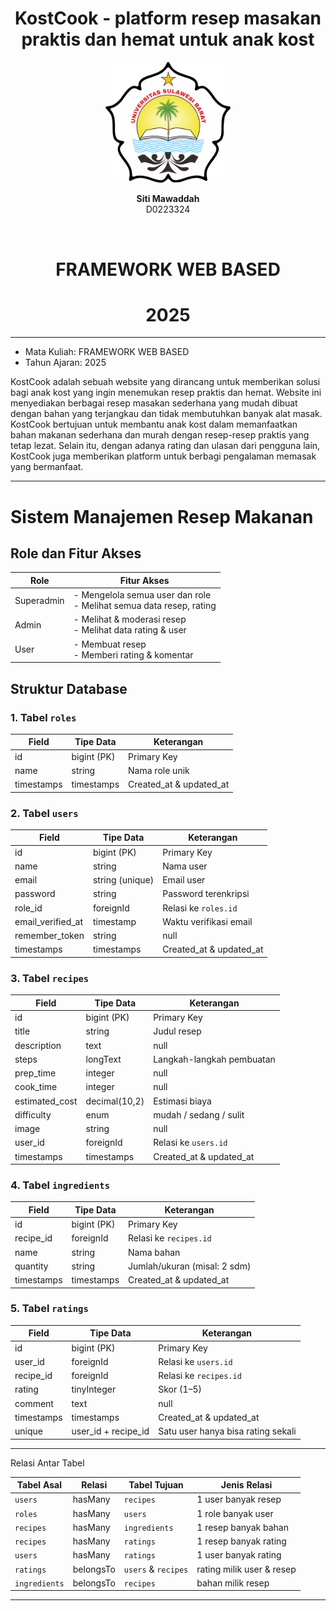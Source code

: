 
 <div align="center">
    <h1>KostCook - platform resep masakan praktis dan hemat untuk anak kost  </h1>


  <img src="logos.png" alt="Logo Unsulbar" width="200"/>


  <p><strong>Siti Mawaddah</strong><br/>D0223324</p> <br>

  <h1> FRAMEWORK WEB BASED </h1>
  <h1> 2025 </h1>

</div>


---

- Mata Kuliah: FRAMEWORK WEB BASED
- Tahun Ajaran: 2025

KostCook adalah sebuah website yang dirancang untuk memberikan solusi bagi anak kost yang ingin menemukan resep praktis dan hemat. Website ini menyediakan berbagai resep masakan sederhana yang mudah dibuat dengan bahan yang terjangkau dan tidak membutuhkan banyak alat masak.
KostCook bertujuan untuk membantu anak kost dalam memanfaatkan bahan makanan sederhana dan murah dengan resep-resep praktis yang tetap lezat. Selain itu, dengan adanya rating dan ulasan dari pengguna lain, KostCook juga memberikan platform untuk berbagi pengalaman memasak yang bermanfaat.

---

# Sistem Manajemen Resep Makanan

## Role dan Fitur Akses

| Role        | Fitur Akses                                                                 |
|-------------|-----------------------------------------------------------------------------|
| Superadmin  | - Mengelola semua user dan role<br>- Melihat semua data resep, rating       |
| Admin       | - Melihat & moderasi resep<br>- Melihat data rating & user                  |
| User        | - Membuat resep<br>- Memberi rating & komentar                              |

## Struktur Database

### 1. Tabel `roles`
| Field       | Tipe Data      | Keterangan                     |
|-------------|----------------|--------------------------------|
| id          | bigint (PK)    | Primary Key                   |
| name        | string         | Nama role unik                |
| timestamps  | timestamps     | Created_at & updated_at       |

### 2. Tabel `users`
| Field             | Tipe Data          | Keterangan                     |
|-------------------|--------------------|--------------------------------|
| id                | bigint (PK)        | Primary Key                   |
| name              | string             | Nama user                     |
| email             | string (unique)    | Email user                    |
| password          | string             | Password terenkripsi           |
| role_id           | foreignId          | Relasi ke `roles.id`           |
| email_verified_at | timestamp          | Waktu verifikasi email        |
| remember_token    | string|null        | Token login                   |
| timestamps        | timestamps         | Created_at & updated_at       |

### 3. Tabel `recipes`
| Field          | Tipe Data       | Keterangan                          |
|----------------|-----------------|-------------------------------------|
| id             | bigint (PK)     | Primary Key                        |
| title          | string          | Judul resep                        |
| description    | text|null       | Deskripsi singkat                  |
| steps          | longText        | Langkah-langkah pembuatan          |
| prep_time      | integer|null    | Waktu persiapan (menit)           |
| cook_time      | integer|null    | Waktu memasak (menit)             |
| estimated_cost | decimal(10,2)   | Estimasi biaya                     |
| difficulty     | enum            | mudah / sedang / sulit            |
| image          | string|null    | Path gambar                       |
| user_id        | foreignId       | Relasi ke `users.id`               |
| timestamps     | timestamps      | Created_at & updated_at            |

### 4. Tabel `ingredients`
| Field      | Tipe Data      | Keterangan                     |
|------------|----------------|--------------------------------|
| id         | bigint (PK)    | Primary Key                   |
| recipe_id  | foreignId      | Relasi ke `recipes.id`         |
| name       | string         | Nama bahan                    |
| quantity   | string         | Jumlah/ukuran (misal: 2 sdm)  |
| timestamps | timestamps     | Created_at & updated_at       |

### 5. Tabel `ratings`
| Field       | Tipe Data      | Keterangan                              |
|-------------|----------------|-----------------------------------------|
| id          | bigint (PK)    | Primary Key                            |
| user_id     | foreignId      | Relasi ke `users.id`                   |
| recipe_id   | foreignId      | Relasi ke `recipes.id`                 |
| rating      | tinyInteger    | Skor (1–5)                             |
| comment     | text|null      | Komentar pengguna                      |
| timestamps  | timestamps     | Created_at & updated_at                |
| unique      | user_id + recipe_id | Satu user hanya bisa rating sekali |


---

 Relasi Antar Tabel

| Tabel Asal     | Relasi           | Tabel Tujuan | Jenis Relasi       |
|----------------|------------------|--------------|---------------------|
| `users`        | hasMany          | `recipes`    | 1 user banyak resep |
| `roles`        | hasMany          | `users`      | 1 role banyak user  |
| `recipes`      | hasMany          | `ingredients`| 1 resep banyak bahan|
| `recipes`      | hasMany          | `ratings`    | 1 resep banyak rating|
| `users`        | hasMany          | `ratings`    | 1 user banyak rating|
| `ratings`      | belongsTo        | `users` & `recipes` | rating milik user & resep |
| `ingredients`  | belongsTo        | `recipes`    | bahan milik resep   |

---


